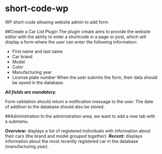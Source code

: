 # short-code-wp
WP short-code allowing website admin to add form 

##Create a Car List Plugin
The plugin create aims to provide the website editor with the ability to enter a shortcode in a page or post, which will display a form where the user can enter the following information:

- First name and last name
- Car brand
- Model
- Color
- Manufacturing year
- License plate number
When the user submits the form, their data should be saved in the database.

***All fields are mandatory.***

Form validation should return a notification message to the user.
The date of addition to the database should also be stored.

##Administration
In the administration area, we want to add a new tab with a submenu.

***Overview:*** displays a list of registered individuals with information about their cars (the brand and model grouped together).
***Recent:*** displays information about the most recently registered car in the database (manufacturing year).
